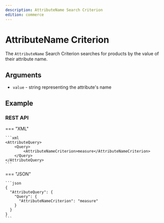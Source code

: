 ```yaml
---
description: AttributeName Search Criterion
edition: commerce
---
```


# AttributeName Criterion

The `AttributeName` Search Criterion searches for products by the value of their attribute name.

## Arguments

- `value` - string representing the attribute's name

## Example

### REST API

=== "XML"

    ```xml
    <AttributeQuery>
        <Query>
            <AttributeNameCriterion>measure</AttributeNameCriterion>
        </Query>
    </AttributeQuery>
    ```

=== "JSON"

    ```json
    {
      "AttributeQuery": {
        "Query": {
          "AttributeNameCriterion": "measure"
        }
      }
    }
    ```